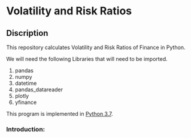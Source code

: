 # Volatility and Risk Ratios

## Discription  
This repository calculates Volatility and Risk Ratios of Finance in Python.

We will need the following Libraries that will need to be imported.

1. pandas
2. numpy
3. datetime
4. pandas_datareader
5. plotly
6. yfinance


This program is implemented in [Python 3.7](https://www.python.org/downloads/release/python-377/). 


### Introduction:

